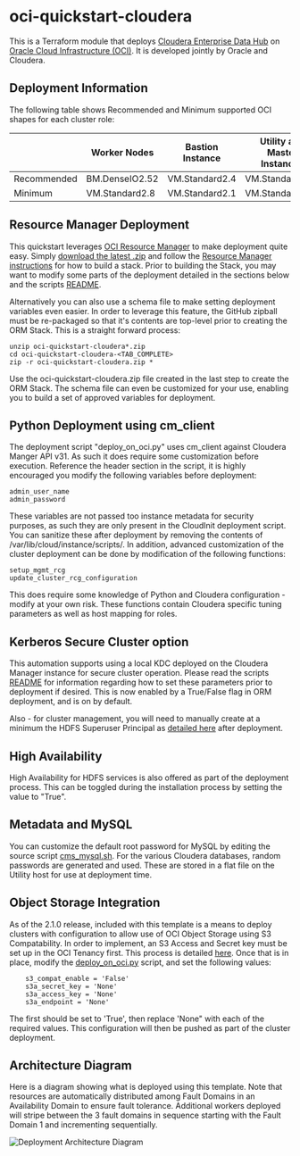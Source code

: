# oci-quickstart-cloudera
This is a Terraform module that deploys [Cloudera Enterprise Data Hub](https://www.cloudera.com/products/enterprise-data-hub.html) on [Oracle Cloud Infrastructure (OCI)](https://cloud.oracle.com/en_US/cloud-infrastructure).  It is developed jointly by Oracle and Cloudera.

## Deployment Information
The following table shows Recommended and Minimum supported OCI shapes for each cluster role:

|             | Worker Nodes   | Bastion Instance | Utility and Master Instances |
|-------------|----------------|------------------|------------------------------|
| Recommended | BM.DenseIO2.52 | VM.Standard2.4   | VM.Standard2.16              |
| Minimum     | VM.Standard2.8 | VM.Standard2.1   | VM.Standard2.8               |

## Resource Manager Deployment
This quickstart leverages  [OCI Resource Manager](https://docs.cloud.oracle.com/iaas/Content/ResourceManager/Concepts/resourcemanager.htm) to make deployment quite easy.  Simply [download the latest .zip](https://github.com/oracle/oci-quickstart-cloudera/zipball/resource-manager) and follow the [Resource Manager instructions](https://docs.cloud.oracle.com/iaas/Content/ResourceManager/Tasks/usingconsole.htm) for how to build a stack.  Prior to building the Stack, you may want to modify some parts of the deployment detailed in the sections below and the scripts [README](https://github.com/oracle/oci-quickstart-cloudera/blob/master/scripts/README.md).

Alternatively you can also use a schema file to make setting deployment variables even easier.   In order to leverage this feature, the GitHub zipball must be re-packaged so that it's contents are top-level prior to creating the ORM Stack.  This is a straight forward process:
```
unzip oci-quickstart-cloudera*.zip
cd oci-quickstart-cloudera-<TAB_COMPLETE>
zip -r oci-quickstart-cloudera.zip *
```

Use the oci-quickstart-cloudera.zip file created in the last step to create the ORM Stack.  The schema file can even be customized for your use, enabling you to build a set of approved variables for deployment.

## Python Deployment using cm_client
The deployment script "deploy_on_oci.py" uses cm_client against Cloudera Manger API v31.  As such it does require some customization before execution.  Reference the header section in the script, it is highly encouraged you modify the following variables before deployment:

	admin_user_name
	admin_password

These variables are not passed too instance metadata for security purposes, as such they are only present in the CloudInit deployment script.  You can sanitize these after deployment by removing the contents of /var/lib/cloud/instance/scripts/.
In addition, advanced customization of the cluster deployment can be done by modification of the following functions:

	setup_mgmt_rcg
	update_cluster_rcg_configuration

This does require some knowledge of Python and Cloudera configuration - modify at your own risk.  These functions contain Cloudera specific tuning parameters as well as host mapping for roles.

## Kerberos Secure Cluster option

This automation supports using a local KDC deployed on the Cloudera Manager instance for secure cluster operation.  Please read the scripts [README](https://github.com/oracle/oci-quickstart-cloudera/blob/master/scripts/README.md) for information regarding how to set these parameters prior to deployment if desired.  This is now enabled by a True/False flag in ORM deployment, and is on by default.

Also - for cluster management, you will need to manually create at a minimum the HDFS Superuser Principal as [detailed here](https://www.cloudera.com/documentation/enterprise/latest/topics/cm_sg_using_cm_sec_config.html#create-hdfs-superuser) after deployment.
  
## High Availability

High Availability for HDFS services is also offered as part of the deployment process.  This can be toggled during the installation process by setting the value to "True".

## Metadata and MySQL

You can customize the default root password for MySQL by editing the source script [cms_mysql.sh](https://github.com/oracle/oci-quickstart-cloudera/blob/master/scripts/cms_mysql.sh#L188).  For the various Cloudera databases, random passwords are generated and used.  These are stored in a flat file on the Utility host for use at deployment time.

## Object Storage Integration
As of the 2.1.0 release, included with this template is a means to deploy clusters with configuration to allow use of OCI Object Storage using S3 Compatability.  In order to implement, an S3 Access and Secret key must be set up in the OCI Tenancy first.  This process is detailed [here](https://docs.cloud.oracle.com/iaas/Content/Identity/Tasks/managingcredentials.htm#Working2).  Once that is in place, modify the [deploy_on_oci.py](https://github.com/oci-quickstart/oci-cloudera/blob/master/scripts/deploy_on_oci.py#L133-L141) script, and set the following values:

        s3_compat_enable = 'False'
        s3a_secret_key = 'None'
        s3a_access_key = 'None'
        s3a_endpoint = 'None'

The first should be set to 'True', then replace 'None" with each of the required values.   This configuration will then be pushed as part of the cluster deployment.

## Architecture Diagram
Here is a diagram showing what is deployed using this template.   Note that resources are automatically distributed among Fault Domains in an Availability Domain to ensure fault tolerance.   Additional workers deployed will stripe between the 3 fault domains in sequence starting with the Fault Domain 1 and incrementing sequentially.

![Deployment Architecture Diagram](https://github.com/oracle/oci-quickstart-cloudera/blob/master/images/deployment_architecture.png)

